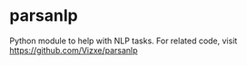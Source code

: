 # parsanlp
Python module to help with NLP tasks.
For related code, visit https://github.com/Vizxe/parsanlp